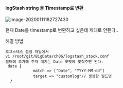  #### logStash string 을 Timestamp로 변환

![image-20200111182727430](D:\Study\StudyDocs\Document\Server\DataScience\image\image-20200111182727430.png)

현재 Date를 timestamp로 변환하고 싶은데 제대로 안된다..

해결 방법

```
로그스테스 설정 파일에서
vi /root/git/BigData/ch06/logstash_stock.conf
필터에 추가해 주자 매치는 Date 포맷에 맞춰주면 된다.
 date {
            match => ["Date", "YYYY-MM-dd"]
            target => "customlog"// 생성할 필드명
  }

```



